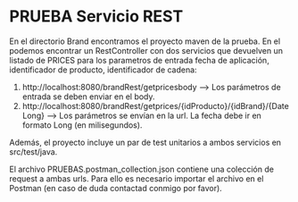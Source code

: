 # PRUEBA Servicio REST

En el directorio Brand encontramos el proyecto maven de la prueba. En el podemos encontrar un RestController con dos servicios que devuelven un listado de PRICES para los parametros de entrada fecha de aplicación, identificador de producto, identificador de cadena:
  1. http://localhost:8080/brandRest/getpricesbody --> Los parámetros de entrada se deben enviar en el body.
  2. http://localhost:8080/brandRest/getprices/{idProducto}/{idBrand}/{DateLong} --> Los parámetros se envían en la url. La fecha debe ir en formato Long (en milisegundos).

Además, el proyecto incluye un par de test unitarios a ambos servicios en src/test/java.

El archivo PRUEBAS.postman_collection.json contiene una colección de request a ambas urls. Para ello es necesario importar el archivo en el Postman (en caso de duda contactad conmigo por favor).
